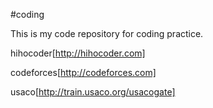 #coding

This is my code repository for coding practice.

hihocoder[http://hihocoder.com]

codeforces[http://codeforces.com]

usaco[http://train.usaco.org/usacogate]
